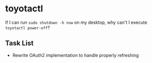 # toyotactl
If I can run `sudo shutdown -h now` on my desktop, why can't I execute `toyotactl power-off`?

## Task List
- Rewrite OAuth2 implementation to handle properly refreshing